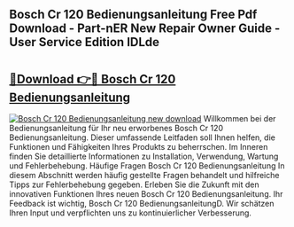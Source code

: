 ## Bosch Cr 120 Bedienungsanleitung Free Pdf Download - Part-nER New Repair Owner Guide - User Service Edition IDLde

# <h2><a href="http://df4hioq.blite.top/?on=Bosch+Cr+120+Bedienungsanleitung">🔗Download 👉🔴 Bosch Cr 120 Bedienungsanleitung</a></h2>

[![Bosch Cr 120 Bedienungsanleitung new download](https://i.imgur.com/lujVjoI.png)](http://df4hioq.blite.top/?on=Bosch+Cr+120+Bedienungsanleitung)
Willkommen bei der Bedienungsanleitung für Ihr neu erworbenes Bosch Cr 120 Bedienungsanleitung. Dieser umfassende Leitfaden soll Ihnen helfen, die Funktionen und Fähigkeiten Ihres Produkts zu beherrschen. Im Inneren finden Sie detaillierte Informationen zu Installation, Verwendung, Wartung und Fehlerbehebung. Häufige Fragen Bosch Cr 120 Bedienungsanleitung In diesem Abschnitt werden häufig gestellte Fragen behandelt und hilfreiche Tipps zur Fehlerbehebung gegeben. Erleben Sie die Zukunft mit den innovativen Funktionen Ihres neuen Bosch Cr 120 Bedienungsanleitung. Ihr Feedback ist wichtig, Bosch Cr 120 BedienungsanleitungD. Wir schätzen Ihren Input und verpflichten uns zu kontinuierlicher Verbesserung.
